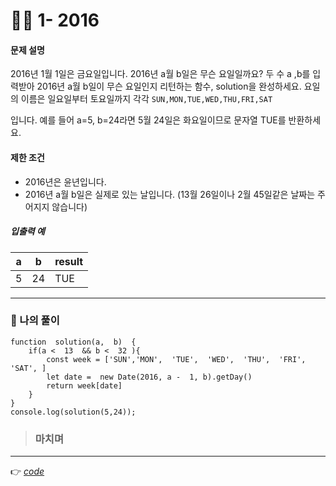 <h1 id="👩‍💻-1--2016">👩‍💻 1- 2016</h1>
<h4 id="문제-설명">문제 설명</h4>
<p>2016년 1월 1일은 금요일입니다. 2016년 a월 b일은 무슨 요일일까요? 두 수 a ,b를 입력받아 2016년 a월 b일이 무슨 요일인지 리턴하는 함수, solution을 완성하세요. 요일의 이름은 일요일부터 토요일까지 각각  <code>SUN,MON,TUE,WED,THU,FRI,SAT</code></p>
<p>입니다. 예를 들어 a=5, b=24라면 5월 24일은 화요일이므로 문자열  TUE를 반환하세요.</p>
<h4 id="제한-조건">제한 조건</h4>
<ul>
<li>2016년은 윤년입니다.</li>
<li>2016년 a월 b일은 실제로 있는 날입니다. (13월 26일이나 2월 45일같은 날짜는 주어지지 않습니다)</li>
</ul>
<h5 id="입출력-예">입출력 예</h5>

<table>
<thead>
<tr>
<th>a</th>
<th>b</th>
<th>result</th>
</tr>
</thead>
<tbody>
<tr>
<td>5</td>
<td>24</td>
<td>TUE</td>
</tr>
</tbody>
</table><hr>
<h3 id="👤-나의-풀이">👤 나의 풀이</h3>
<pre><code>function  solution(a,  b)  {
	if(a &lt;  13  &amp;&amp; b &lt;  32 ){
		const week = ['SUN','MON',  'TUE',  'WED',  'THU',  'FRI',  'SAT', ]
		let date =  new Date(2016, a -  1, b).getDay()
		return week[date]
	}
}
console.log(solution(5,24));
</code></pre>
<blockquote>
<h3 id="마치며">마치며</h3>
</blockquote>
<hr>
<p>👉 <a href="https://github.com/gay0ung/Algorithm/blob/master/PROGRAMMERS/LEVEL_01/%E2%9C%A8%20code-re/04_2016.html"><em>code</em></a></p>

